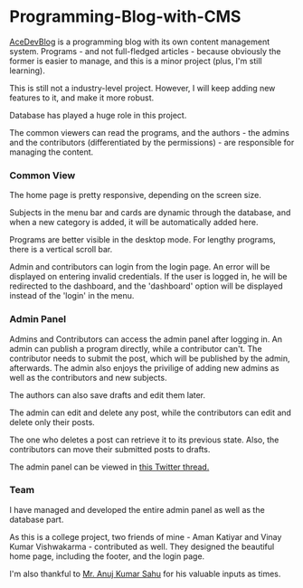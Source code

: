 # Programming-Blog-with-CMS

<a href = "https://ace-dev-blog.herokuapp.com/" target = "_blank">AceDevBlog</a> is a programming blog with its own content management system. Programs - and not full-fledged articles - because obviously the former is easier to manage, and this is a minor project (plus, I'm still learning).

This is still not a industry-level project. However, I will keep adding new features to it, and make it more robust.

Database has played a huge role in this project.

The common viewers can read the programs, and the authors - the admins and the contributors (differentiated by the permissions) - are responsible for managing the content.

<h3>Common View</h3>

<p>
  The home page is pretty responsive, depending on the screen size.
</p>
<p>
  Subjects in the menu bar and cards are dynamic through the database, and when a new category is added, it will be automatically added here.
</p>

<p>
  Programs are better visible in the desktop mode. For lengthy programs, there is a vertical scroll bar.
</p>

<p>
  Admin and contributors can login from the login page. An error will be displayed on entering invalid credentials. If the user is logged in, he will be redirected to the dashboard, and the 'dashboard' option will be displayed instead of the 'login' in the menu.
</p>

<h3>Admin Panel</h3>

<p>
Admins and Contributors can access the admin panel after logging in. An admin can publish a program directly, while a contributor can't. The contributor needs to submit the post, which will be published by the admin, afterwards. The admin also enjoys the privilige of adding new admins as well as the contributors and new subjects.

The authors can also save drafts and edit them later.

The admin can edit and delete any post, while the contributors can edit and delete only their posts.

The one who deletes a post can retrieve it to its previous state. Also, the contributors can move their submitted posts to drafts.

The admin panel can be viewed in <a href = "https://twitter.com/mainly_coding/status/1474402482876866563?s=20" target = "_blank">this Twitter thread.</a>
</p>

<h3>Team</h3>

<p>
I have managed and developed the entire admin panel as well as the database part.

As this is a college project, two friends of mine - Aman Katiyar and Vinay Kumar Vishwakarma - contributed as well. They designed the beautiful home page, including the footer, and the login page.

I'm also thankful to <a href = "https://github.com/anujsahujuly2002-dev" target = "_blank">Mr. Anuj Kumar Sahu</a> for his valuable inputs as times.
</p>